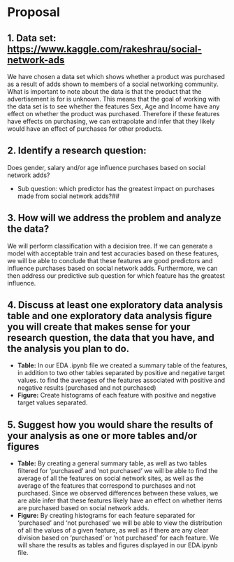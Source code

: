 # Proposal 
## 1. Data set: https://www.kaggle.com/rakeshrau/social-network-ads 
We have chosen a data set which shows whether a product was purchased as a result of adds shown to members of a social networking community. What is important to note about the data is that the product that the advertisement is for is unknown. This means that the goal of working with the data set is to see whether the features Sex, Age and Income have any effect on whether the product was purchased. Therefore if these features have effects on purchasing, we can extrapolate and infer that they likely would have an effect of purchases for other products. 

## 2. Identify a research question:
Does gender, salary and/or age influence purchases based on social network adds? 
- Sub question: which predictor has the greatest impact on purchases made from social network adds?##

## 3. How will we address the problem and analyze the data? 
We will perform classification with a decision tree. If we can generate a model with acceptable train and test accuracies based on these features, we will be able to conclude that these features are good predictors and influence purchases based on social network adds. Furthermore, we can then address our predictive sub question for which feature has the greatest influence. 

## 4. Discuss at least one exploratory data analysis table and one exploratory data analysis figure you will create that makes sense for your research question, the data that you have, and the analysis you plan to do.
- **Table:** In our EDA .ipynb file we created a summary table of the features, in addition to two other tables separated by positive and negative target values.  to find the averages of the features associated with positive and negative results (purchased and not purchased)
- **Figure:** Create histograms of each feature with positive and negative target values separated. 

## 5. Suggest how you would share the results of your analysis as one or more tables and/or figures
- **Table:** By creating a general summary table, as well as two tables filtered for ‘purchased’ and ‘not purchased’ we will be able to find the average of all the features on social network sites, as well as the average of the features that correspond to purchases and not purchased. Since we observed differences between these values, we are able infer that these features likely have an effect on whether items are purchased based on social network adds. 
- **Figure:** By creating histograms for each feature separated for ‘purchased’ and ‘not purchased’ we will be able to view the distribution of all the values of a given feature, as well as if there are any clear division based on ‘purchased’ or ‘not purchased’ for each feature. 
We will share the results as tables and figures displayed in our EDA.ipynb file. 
